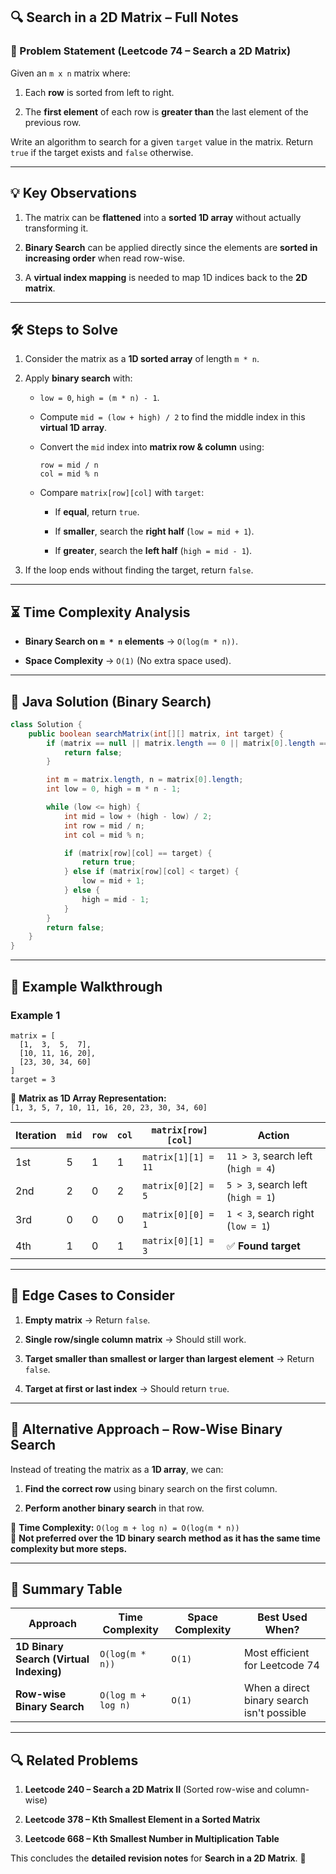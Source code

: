 ## **🔍 Search in a 2D Matrix – Full Notes**

### **📌 Problem Statement (Leetcode 74 – Search a 2D Matrix)**

Given an `m x n` matrix where:

1. Each **row** is sorted from left to right.
    
2. The **first element** of each row is **greater than** the last element of the previous row.
    

Write an algorithm to search for a given `target` value in the matrix. Return `true` if the target exists and `false` otherwise.

---

## **💡 Key Observations**

1. The matrix can be **flattened** into a **sorted 1D array** without actually transforming it.
    
2. **Binary Search** can be applied directly since the elements are **sorted in increasing order** when read row-wise.
    
3. A **virtual index mapping** is needed to map 1D indices back to the **2D matrix**.
    

---

## **🛠️ Steps to Solve**

1. Consider the matrix as a **1D sorted array** of length `m * n`.
    
2. Apply **binary search** with:
    
    - `low = 0`, `high = (m * n) - 1`.
        
    - Compute `mid = (low + high) / 2` to find the middle index in this **virtual 1D array**.
        
    - Convert the `mid` index into **matrix row & column** using:
        
        ```
        row = mid / n
        col = mid % n
        ```
        
    - Compare `matrix[row][col]` with `target`:
        
        - If **equal**, return `true`.
            
        - If **smaller**, search the **right half** (`low = mid + 1`).
            
        - If **greater**, search the **left half** (`high = mid - 1`).
            
3. If the loop ends without finding the target, return `false`.
    

---

## **⏳ Time Complexity Analysis**

- **Binary Search on `m * n` elements** → `O(log(m * n))`.
    
- **Space Complexity** → `O(1)` (No extra space used).
    

---

## **📌 Java Solution (Binary Search)**

```java
class Solution {
    public boolean searchMatrix(int[][] matrix, int target) {
        if (matrix == null || matrix.length == 0 || matrix[0].length == 0) {
            return false;
        }

        int m = matrix.length, n = matrix[0].length;
        int low = 0, high = m * n - 1;

        while (low <= high) {
            int mid = low + (high - low) / 2;
            int row = mid / n;
            int col = mid % n;

            if (matrix[row][col] == target) {
                return true;
            } else if (matrix[row][col] < target) {
                low = mid + 1;
            } else {
                high = mid - 1;
            }
        }
        return false;
    }
}
```

---

## **📌 Example Walkthrough**

### **Example 1**

```
matrix = [
  [1,  3,  5,  7],
  [10, 11, 16, 20],
  [23, 30, 34, 60]
]
target = 3
```

🔹 **Matrix as 1D Array Representation:**  
`[1, 3, 5, 7, 10, 11, 16, 20, 23, 30, 34, 60]`

|Iteration|`mid`|`row`|`col`|`matrix[row][col]`|Action|
|---|---|---|---|---|---|
|1st|5|1|1|`matrix[1][1] = 11`|`11 > 3`, search left (`high = 4`)|
|2nd|2|0|2|`matrix[0][2] = 5`|`5 > 3`, search left (`high = 1`)|
|3rd|0|0|0|`matrix[0][0] = 1`|`1 < 3`, search right (`low = 1`)|
|4th|1|0|1|`matrix[0][1] = 3`|✅ **Found target**|

---

## **📌 Edge Cases to Consider**

1. **Empty matrix** → Return `false`.
    
2. **Single row/single column matrix** → Should still work.
    
3. **Target smaller than smallest or larger than largest element** → Return `false`.
    
4. **Target at first or last index** → Should return `true`.
    

---

## **🔹 Alternative Approach – Row-Wise Binary Search**

Instead of treating the matrix as a **1D array**, we can:

1. **Find the correct row** using binary search on the first column.
    
2. **Perform another binary search** in that row.
    

🔸 **Time Complexity:** `O(log m + log n) = O(log(m * n))`  
🔹 **Not preferred over the 1D binary search method as it has the same time complexity but more steps.**

---

## **📝 Summary Table**

|**Approach**|**Time Complexity**|**Space Complexity**|**Best Used When?**|
|---|---|---|---|
|**1D Binary Search (Virtual Indexing)**|`O(log(m * n))`|`O(1)`|Most efficient for Leetcode 74|
|**Row-wise Binary Search**|`O(log m + log n)`|`O(1)`|When a direct binary search isn't possible|

---

## **🔍 Related Problems**

1. **Leetcode 240 – Search a 2D Matrix II** (Sorted row-wise and column-wise)
    
2. **Leetcode 378 – Kth Smallest Element in a Sorted Matrix**
    
3. **Leetcode 668 – Kth Smallest Number in Multiplication Table**
    

This concludes the **detailed revision notes** for **Search in a 2D Matrix**. 🚀
